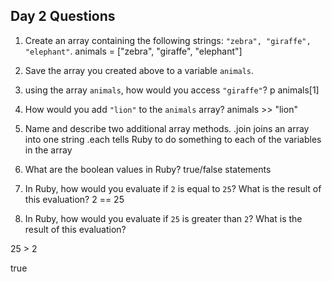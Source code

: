 ## Day 2 Questions

1. Create an array containing the following strings: `"zebra", "giraffe", "elephant"`.
animals = ["zebra", "giraffe", "elephant"]

1. Save the array you created above to a variable `animals`.

1. using the array `animals`, how would you access `"giraffe"`?
p animals[1]

1. How would you add `"lion"` to the `animals` array?
animals >> "lion"

1. Name and describe two additional array methods.
  .join joins an array into one string
  .each tells Ruby to do something to each of the variables in the array


1. What are the boolean values in Ruby?
  true/false statements

1. In Ruby, how would you evaluate if `2` is equal to `25`? What is the result of this evaluation?
 2 == 25

1. In Ruby, how would you evaluate if `25` is greater than `2`? What is the result of this evaluation?

25 > 2

true
